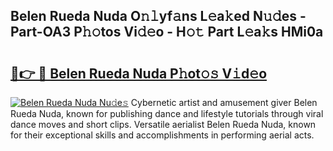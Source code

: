 ## Belen Rueda Nuda O𝚗𝚕yf𝚊ns L𝚎a𝚔ed N𝚞𝚍es - Part-OA3 P𝚑𝚘tos Vi𝚍𝚎o - H𝚘𝚝 Part L𝚎a𝚔s HMi0a

# <h2><a href="http://kf5k2z.oniu.top/?m=Belen+Rueda+Nuda">🔗👉 🔴 Belen Rueda Nuda P𝚑ot𝚘𝚜 V𝚒d𝚎o</a></h2>

[![Belen Rueda Nuda Nu𝚍e𝚜](https://i.imgur.com/0qMVB7G.gif)](http://kf5k2z.oniu.top/?m=Belen+Rueda+Nuda)
Cybernetic artist and amusement giver Belen Rueda Nuda, known for publishing dance and lifestyle tutorials through viral dance moves and short clips. Versatile aerialist Belen Rueda Nuda, known for their exceptional skills and accomplishments in performing aerial acts.  
